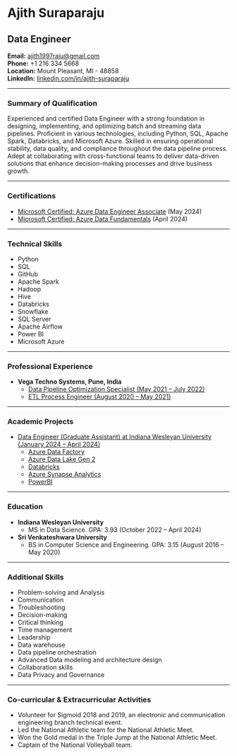 # Ajith Suraparaju

## Data Engineer

**Email:** ajith1997raju@gmail.com  
**Phone:** +1 216 334 5668  
**Location:** Mount Pleasant, MI - 48858  
**LinkedIn:** [linkedin.com/in/ajith-suraparaju](https://linkedin.com/in/ajith-suraparaju)

---

### Summary of Qualification

Experienced and certified Data Engineer with a strong foundation in designing, implementing, and optimizing batch and streaming data pipelines. Proficient in various technologies, including Python, SQL, Apache Spark, Databricks, and Microsoft Azure. Skilled in ensuring operational stability, data quality, and compliance throughout the data pipeline process. Adept at collaborating with cross-functional teams to deliver data-driven solutions that enhance decision-making processes and drive business growth.

---

### Certifications

- [Microsoft Certified: Azure Data Engineer Associate](Certifications/Azure_Data_Engineer_Associate.md) (May 2024)
- [Microsoft Certified: Azure Data Fundamentals](Certifications/Azure_Data_Fundamentals.md) (April 2024)

---

### Technical Skills

- Python
- SQL
- GitHub
- Apache Spark
- Hadoop
- Hive
- Databricks
- Snowflake
- SQL Server
- Apache Airflow
- Power BI
- Microsoft Azure

---

### Professional Experience

- **Vega Techno Systems, Pune, India**
  - [Data Pipeline Optimization Specialist (May 2021 – July 2022)](Professional_Experience/Vega_Techno_Systems_Data_Pipeline_Optimization_Specialist.md)
  - [ETL Process Engineer (August 2020 – May 2021)](Professional_Experience/Vega_Techno_Systems_ETL_Process_Engineer.md)

---

### Academic Projects

- [Data Engineer (Graduate Assistant) at Indiana Wesleyan University (January 2024 – April 2024)](Projects/Azure_Data_Factory.md)
  - [Azure Data Factory](Projects/Azure_Data_Factory.md)
  - [Azure Data Lake Gen 2](Projects/Azure_Data_Lake_Gen2.md)
  - [Databricks](Projects/Databricks.md)
  - [Azure Synapse Analytics](Projects/Azure_Synapse_Analytics.md)
  - [PowerBI](Projects/PowerBI.md)

---

### Education

- **Indiana Wesleyan University**
  - MS in Data Science. GPA: 3.93 (October 2022 – April 2024)
- **Sri Venkateshwara University**
  - BS in Computer Science and Engineering. GPA: 3.15 (August 2016 – May 2020)

---

### Additional Skills

- Problem-solving and Analysis
- Communication
- Troubleshooting
- Decision-making
- Critical thinking
- Time management
- Leadership
- Data warehouse
- Data pipeline orchestration
- Advanced Data modeling and architecture design
- Collaboration skills
- Data Privacy and Governance

---

### Co-curricular & Extracurricular Activities

- Volunteer for Sigmoid 2018 and 2019, an electronic and communication engineering branch technical event.
- Led the National Athletic team for the National Athletic Meet.
- Won the Gold medal in the Triple Jump at the National Athletic Meet.
- Captain of the National Volleyball team.
